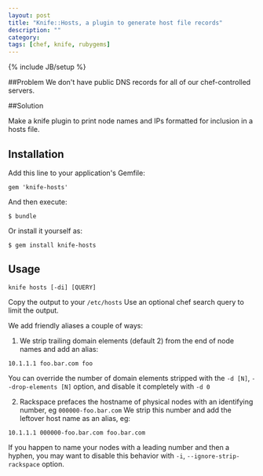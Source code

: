 ```yaml
---
layout: post
title: "Knife::Hosts, a plugin to generate host file records"
description: ""
category: 
tags: [chef, knife, rubygems]
---
```

{% include JB/setup %}

##Problem
We don't have public DNS records for all of our chef-controlled servers.

##Solution

Make a knife plugin to print node names and IPs formatted for inclusion in a hosts file.

## Installation

Add this line to your application's Gemfile:

    gem 'knife-hosts'

And then execute:

    $ bundle

Or install it yourself as:

    $ gem install knife-hosts

## Usage

```
knife hosts [-di] [QUERY]
```

Copy the output to your `/etc/hosts`
Use an optional chef search query to limit the output.

We add friendly aliases a couple of ways:

1. We strip trailing domain elements (default 2) from the end of node names and add an alias:

```
10.1.1.1 foo.bar.com foo
```
You can override the number of domain elements stripped with the `-d [N]`, `--drop-elements [N]` option, and disable it completely with `-d 0`

2. Rackspace prefaces the hostname of physical nodes with an identifying number, eg `000000-foo.bar.com`
We strip this number and add the leftover host name as an alias, eg:

```
10.1.1.1 000000-foo.bar.com foo.bar.com
```
If you happen to name your nodes with a leading number and then a hyphen, you may want to disable this behavior with `-i`, `--ignore-strip-rackspace` option.
